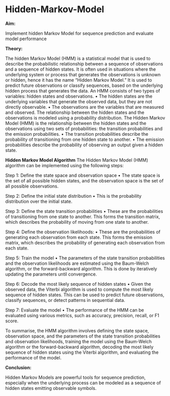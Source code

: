 # Hidden-Markov-Model


**Aim:** 

Implement hidden Markov Model for sequence prediction and evaluate model performance

**Theory:**

The hidden Markov Model (HMM) is a statistical model that is used to describe the probabilistic relationship between a sequence of observations and a sequence of hidden states. It is often used in situations where the underlying system or process that generates the observations is unknown or hidden, hence it has the name “Hidden Markov Model.” 
It is used to predict future observations or classify sequences, based on the underlying hidden process that generates the data.
An HMM consists of two types of variables: hidden states and observations.
  •	The hidden states are the underlying variables that generate the observed data, but they are not directly observable.
  •	The observations are the variables that are measured and observed. 
The relationship between the hidden states and the observations is modeled using a probability distribution. The Hidden Markov Model (HMM) is the relationship between the hidden states and the observations using two sets of probabilities: the transition probabilities and the emission probabilities. 
  •	The transition probabilities describe the probability of transitioning from one hidden state to another.
  •	The emission probabilities describe the probability of observing an output given a hidden state.
  
**Hidden Markov Model Algorithm**
The Hidden Markov Model (HMM) algorithm can be implemented using the following steps:

Step 1: Define the state space and observation space
  •	The state space is the set of all possible hidden states, and the observation space is the set of all possible observations.
  
Step 2: Define the initial state distribution
  •	This is the probability distribution over the initial state.
  
Step 3: Define the state transition probabilities
  •	 These are the probabilities of transitioning from one state to another. This forms the transition matrix, which describes the probability of moving from one state to another.
  
Step 4: Define the observation likelihoods: 
  •	These are the probabilities of generating each observation from each state. This forms the emission matrix, which describes the probability of generating each observation from each state.
  
Step 5: Train the model
  •	The parameters of the state transition probabilities and the observation likelihoods are estimated using the Baum-Welch algorithm, or the forward-backward algorithm. This is done by iteratively updating the parameters until convergence.
  
Step 6: Decode the most likely sequence of hidden states
  •	Given the observed data, the Viterbi algorithm is used to compute the most likely sequence of hidden states. This can be used to predict future observations, classify sequences, or detect patterns in sequential data.
  
Step 7: Evaluate the model
  •	The performance of the HMM can be evaluated using various metrics, such as accuracy, precision, recall, or F1 score.
  
To summarise, the HMM algorithm involves defining the state space, observation space, and the parameters of the state transition probabilities and observation likelihoods, training the model using the Baum-Welch algorithm or the forward-backward algorithm, decoding the most likely sequence of hidden states using the Viterbi algorithm, and evaluating the performance of the model.


**Conclusion:**

Hidden Markov Models are powerful tools for sequence prediction, especially when the underlying process can be modeled as a sequence of hidden states emitting observable symbols.

